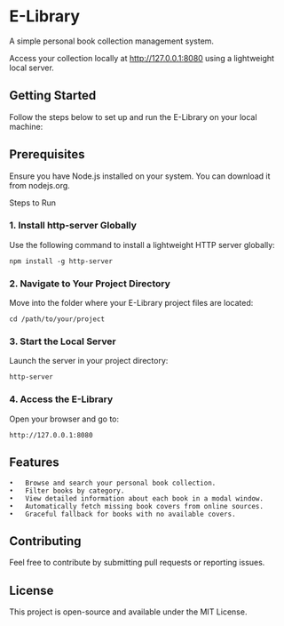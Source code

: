 # E-Library

A simple personal book collection management system.

Access your collection locally at http://127.0.0.1:8080 using a lightweight local server.

## Getting Started

Follow the steps below to set up and run the E-Library on your local machine:

## Prerequisites

Ensure you have Node.js installed on your system. You can download it from nodejs.org.

Steps to Run

### 1.	Install http-server Globally
Use the following command to install a lightweight HTTP server globally:

  
    npm install -g http-server
  

### 2.	Navigate to Your Project Directory
Move into the folder where your E-Library project files are located:

    cd /path/to/your/project
   

### 3.	Start the Local Server
Launch the server in your project directory:

    
    http-server
  

### 4.	Access the E-Library
Open your browser and go to:

 
    http://127.0.0.1:8080
   

## Features

	•	Browse and search your personal book collection.
	•	Filter books by category.
	•	View detailed information about each book in a modal window.
	•	Automatically fetch missing book covers from online sources.
	•	Graceful fallback for books with no available covers.

## Contributing

Feel free to contribute by submitting pull requests or reporting issues.

## License

This project is open-source and available under the MIT License.
